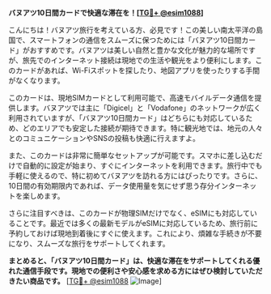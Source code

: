 **バヌアツ10日間カードで快適な滞在を！[[TG💪+ @esim1088](https://t.me/s/esim1088)]**

こんにちは！バヌアツ旅行を考えている方、必見です！この美しい南太平洋の島国で、スマートフォンの通信をスムーズに保つためには「バヌアツ10日間カード」がおすすめです。バヌアツは美しい自然と豊かな文化が魅力的な場所ですが、旅先でのインターネット接続は現地での生活や観光をより便利にします。このカードがあれば、Wi-Fiスポットを探したり、地図アプリを使ったりする手間がなくなります。

このカードは、現地SIMカードとして利用可能で、高速モバイルデータ通信を提供します。バヌアツでは主に「Digicel」と「Vodafone」のネットワークが広く利用されていますが、「バヌアツ10日間カード」はどちらにも対応しているため、どのエリアでも安定した接続が期待できます。特に観光地では、地元の人々とのコミュニケーションやSNSの投稿も快適に行えますよ。

また、このカードは非常に簡単なセットアップが可能です。スマホに差し込むだけで自動的に設定が始まり、すぐにインターネットを利用できます。旅行中でも手軽に使えるので、特に初めてバヌアツを訪れる方にはぴったりです。さらに、10日間の有効期限内であれば、データ使用量を気にせず思う存分インターネットを楽しめます。

さらに注目すべきは、このカードが物理SIMだけでなく、eSIMにも対応していることです。最近では多くの最新モデルがeSIMに対応しているため、旅行前に予約しておけば現地到着後にすぐに使えます。これにより、煩雑な手続きが不要になり、スムーズな旅行をサポートしてくれます。

**まとめると、「バヌアツ10日間カード」は、快適な滞在をサポートしてくれる優れた通信手段です。現地での便利さや安心感を求める方にはぜひ検討していただきたい商品です。** [[TG💪+ @esim1088](https://t.me/s/esim1088) ![Image](https://i.postimg.cc/Y0z9fWf4/image.png)]
